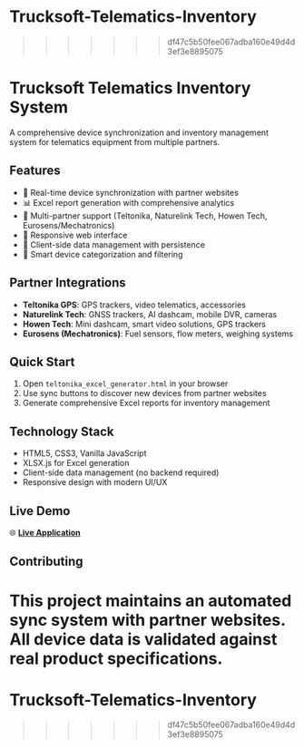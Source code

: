 # Trucksoft-Telematics-Inventory
>>>>>>> df47c5b50fee067adba160e49d4d3ef3e8895075
# Trucksoft Telematics Inventory System

A comprehensive device synchronization and inventory management system for telematics equipment from multiple partners.

## Features
- 🔄 Real-time device synchronization with partner websites
- 📊 Excel report generation with comprehensive analytics
- 🏢 Multi-partner support (Teltonika, Naturelink Tech, Howen Tech, Eurosens/Mechatronics)
- 📱 Responsive web interface
- 💾 Client-side data management with persistence
- 🎯 Smart device categorization and filtering

## Partner Integrations
- **Teltonika GPS**: GPS trackers, video telematics, accessories
- **Naturelink Tech**: GNSS trackers, AI dashcam, mobile DVR, cameras  
- **Howen Tech**: Mini dashcam, smart video solutions, GPS trackers
- **Eurosens (Mechatronics)**: Fuel sensors, flow meters, weighing systems

## Quick Start
1. Open `teltonika_excel_generator.html` in your browser
2. Use sync buttons to discover new devices from partner websites
3. Generate comprehensive Excel reports for inventory management

## Technology Stack
- HTML5, CSS3, Vanilla JavaScript
- XLSX.js for Excel generation
- Client-side data management (no backend required)
- Responsive design with modern UI/UX

## Live Demo
🌐 **[Live Application](https://trucksoftit.github.io/trucksoft-telematics-inventory/)**

## Contributing
This project maintains an automated sync system with partner websites. All device data is validated against real product specifications.
=======
# Trucksoft-Telematics-Inventory
>>>>>>> df47c5b50fee067adba160e49d4d3ef3e8895075
